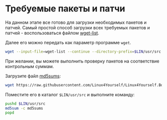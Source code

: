 # Требуемые пакеты и патчи

На данном этапе все готово для загрузки необходимых пакетов и патчей. 
Самый простой способ загрузки всех требуемых пакетов и патчей - воспользоваться файлом [wget-list](https://raw.githubusercontent.com/Linux4Yourself/Linux4Yourself.Book.Packages/develop/src/wget-list).

 Далее его можно передать как параметр программе ``wget``. 

```bash
wget --input-file=wget-list --continue --directory-prefix=$LIN/usr/src
```

При желании, вы можете выполнить проверку пакетов на соответствие контрольным суммам.

Загрузите файл [md5sums](https://raw.githubusercontent.com/Linux4Yourself/Linux4Yourself.Book.Packages/develop/src/md5sums):
```bash
wget https://raw.githubusercontent.com/Linux4Yourself/Linux4Yourself.Book.Packages/develop/src/md5sums
```

Поместите его в каталог ``$LIN/usr/src`` и выполните команду:

```bash
pushd $LIN/usr/src
md5sum -c md5sums
popd
```
